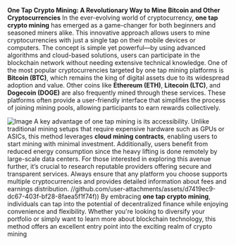 **One Tap Crypto Mining: A Revolutionary Way to Mine Bitcoin and Other Cryptocurrencies**
In the ever-evolving world of cryptocurrency, **one tap crypto mining** has emerged as a game-changer for both beginners and seasoned miners alike. This innovative approach allows users to mine cryptocurrencies with just a single tap on their mobile devices or computers. The concept is simple yet powerful—by using advanced algorithms and cloud-based solutions, users can participate in the blockchain network without needing extensive technical knowledge.
One of the most popular cryptocurrencies targeted by one tap mining platforms is **Bitcoin (BTC)**, which remains the king of digital assets due to its widespread adoption and value. Other coins like **Ethereum (ETH)**, **Litecoin (LTC)**, and **Dogecoin (DOGE)** are also frequently mined through these services. These platforms often provide a user-friendly interface that simplifies the process of joining mining pools, allowing participants to earn rewards collectively.

![Image](https://github.com/user-attachments/assets/d7419ec9-dc67-403f-bf28-8faea5f1f74f)
A key advantage of one tap mining is its accessibility. Unlike traditional mining setups that require expensive hardware such as GPUs or ASICs, this method leverages **cloud mining contracts**, enabling users to start mining with minimal investment. Additionally, users benefit from reduced energy consumption since the heavy lifting is done remotely by large-scale data centers.
For those interested in exploring this avenue further, it’s crucial to research reputable providers offering secure and transparent services. Always ensure that any platform you choose supports multiple cryptocurrencies and provides detailed information about fees and earnings distribution. 
 //github.com/user-attachments/assets/d7419ec9-dc67-403f-bf28-8faea5f1f74f))
By embracing **one tap crypto mining**, individuals can tap into the potential of decentralized finance while enjoying convenience and flexibility. Whether you're looking to diversify your portfolio or simply want to learn more about blockchain technology, this method offers an excellent entry point into the exciting realm of crypto mining
